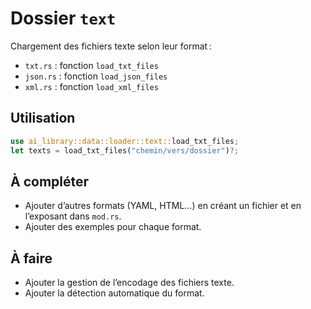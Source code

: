 # Dossier `text`

Chargement des fichiers texte selon leur format :
- `txt.rs` : fonction `load_txt_files`
- `json.rs` : fonction `load_json_files`
- `xml.rs` : fonction `load_xml_files`

## Utilisation

```rust
use ai_library::data::loader::text::load_txt_files;
let texts = load_txt_files("chemin/vers/dossier")?;
```

## À compléter

- Ajouter d’autres formats (YAML, HTML…) en créant un fichier et en l’exposant dans `mod.rs`.
- Ajouter des exemples pour chaque format.

## À faire

- Ajouter la gestion de l’encodage des fichiers texte.
- Ajouter la détection automatique du format.

